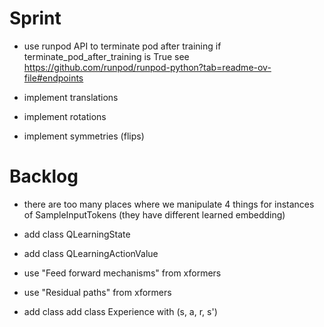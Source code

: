 # Sprint

- use runpod API to terminate pod after training if terminate_pod_after_training is True
  see https://github.com/runpod/runpod-python?tab=readme-ov-file#endpoints

- implement translations
- implement rotations
- implement symmetries (flips)

# Backlog

- there are too many places where we manipulate 4 things for instances of SampleInputTokens (they have different learned embedding)
- add class QLearningState
- add class QLearningActionValue

- use "Feed forward mechanisms" from xformers
- use "Residual paths" from xformers
- add class add class Experience with (s, a, r, s')
